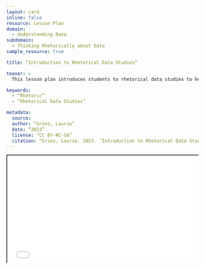 ```yaml
---
layout: card
inline: false
resource: Lesson Plan
domain:
  - Understanding Data
subdomain:
  - Thinking Rhetorically about Data
sample_resource: true

title: “Introduction to Rhetorical Data Studies”

teaser: >
  This lesson plan introduces students to rhetorical data studies to help deepen their understanding of how this critical and productive framework can be useful for analyzing and generating data advocacy projects. During this lesson plan, students have opportunities to review key concepts related to rhetorical data studies, explore the rhetorical dimensions of data and data advocacy, and consider best practices and possible roadmaps for doing data advocacy. 

keywords:
  - “Rhetoric”
  - “Rhetorical Data Studies”

metadata:
  source: 
  author: “Gries, Laurie”
  date: “2023”
  license: “CC BY-NC-SA”
  citation: “Gries, Laurie. 2023. ‘Introduction to Rhetorical Data Studies Lesson Plan.’ Data Advocacy for All, University of Colorado Boulder.”
---
```

<div style="position: relative; padding-bottom: 56.25%; height: 0; overflow: hidden;"><iframe src="../assets/pdf/Lesson Plan-Introduction to Rhetorical Data Studies.pdf" width="100%" title="Lesson Plan-Introduction to Rhetorical Data Studies" style="border:2px #323639 solid; position: absolute; top: 0; left: 0; right: 0; bottom: 0; height: 100%; max-width: 100%;"></iframe></div>
